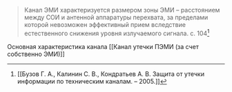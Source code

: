 >Канал ЭМИ характеризуется размером зоны ЭМИ – расстоянием между СОИ и антенной аппаратуры перехвата, за пределами которой невозможен эффективный прием вследствие естественного снижения уровня излучаемого сигнала.
>с. 104[^1]

Основная характеристика канала [[Канал утечки ПЭМИ (за счет собственно ЭМИ)]]

[^1]:[[Бузов Г. А., Калинин С. В., Кондратьев А. В. Защита от утечки информации по техническим каналам. – 2005.]]